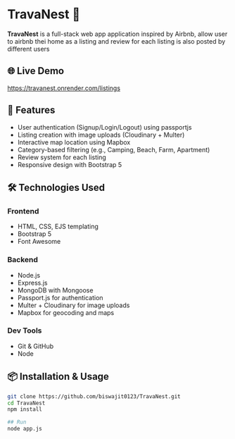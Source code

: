 # TravaNest 🧭

**TravaNest** is a full-stack web app application inspired by Airbnb, allow user to airbnb thei home as a listing and review for each listing is also posted by different users

## 🌐 Live Demo
https://travanest.onrender.com/listings


## 🚀 Features

- User authentication (Signup/Login/Logout) using passportjs
- Listing creation with image uploads (Cloudinary + Multer)
- Interactive map location using Mapbox
- Category-based filtering (e.g., Camping, Beach, Farm, Apartment)
- Review system for each listing
- Responsive design with Bootstrap 5

## 🛠️ Technologies Used

### Frontend
- HTML, CSS, EJS templating
- Bootstrap 5
- Font Awesome

### Backend
- Node.js
- Express.js
- MongoDB with Mongoose
- Passport.js for authentication
- Multer + Cloudinary for image uploads
- Mapbox for geocoding and maps

### Dev Tools
- Git & GitHub
- Node





## 📦 Installation & Usage

```bash
git clone https://github.com/biswajit0123/TravaNest.git
cd TravaNest
npm install

## Run
node app.js